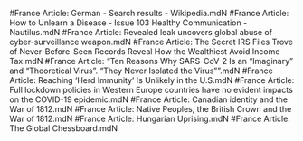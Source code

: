 #France
Article: German - Search results - Wikipedia.mdN
#France
Article: How to Unlearn a Disease - Issue 103 Healthy Communication - Nautilus.mdN
#France
Article: Revealed leak uncovers global abuse of cyber-surveillance weapon.mdN
#France
Article: The Secret IRS Files Trove of Never-Before-Seen Records Reveal How the Wealthiest Avoid Income Tax.mdN
#France
Article: “Ten Reasons Why SARS-CoV-2 Is an “Imaginary” and “Theoretical Virus”. “They Never Isolated the Virus””.mdN
#France
Article: Reaching ‘Herd Immunity’ Is Unlikely in the U.S.mdN
#France
Article: Full lockdown policies in Western Europe countries have no evident impacts on the COVID-19 epidemic.mdN
#France
Article: Canadian identity and the War of 1812.mdN
#France
Article: Native Peoples, the British Crown and the War of 1812.mdN
#France
Article: Hungarian Uprising.mdN
#France
Article: The Global Chessboard.mdN
